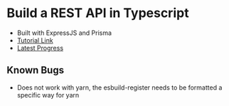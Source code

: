 # Build a REST API in Typescript

- Built with ExpressJS and Prisma
- [Tutorial Link](https://youtu.be/PM58NEMJgMw?list=PLL1u1k_zVEQngOXcUjWi1VW9KkWxHFBvn)
- [Latest Progress](https://youtu.be/PM58NEMJgMw?list=PLL1u1k_zVEQngOXcUjWi1VW9KkWxHFBvn&t=4959)

## Known Bugs

- Does not work with yarn, the esbuild-register needs to be formatted a specific way for yarn
